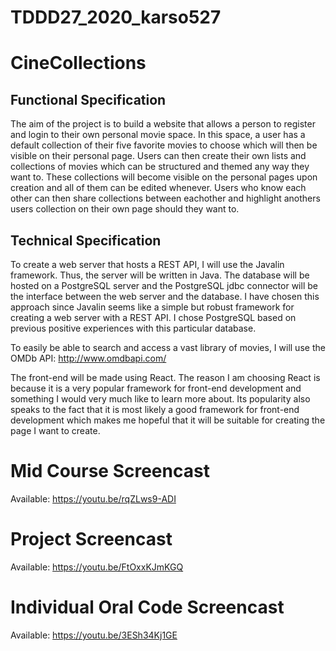 # TDDD27_2020_karso527

# CineCollections

## Functional Specification

The aim of the project is to build a website that allows a person to register and login to their own personal movie space. In this space, a user has a default collection of their five favorite movies to choose which will then be visible on their personal page. Users can then create their own lists and collections of movies which can be structured and themed any way they want to. These collections will become visible on the personal pages upon creation and all of them can be edited whenever. Users who know each other can then share collections between eachother and highlight anothers users collection on their own page should they want to. 

## Technical Specification

To create a web server that hosts a REST API, I will use the Javalin framework. Thus, the server will be written in Java. The database will be hosted on a PostgreSQL server and the PostgreSQL jdbc connector will be the interface between the web server and the database. I have chosen this approach since Javalin seems like a simple but robust framework for creating a web server with a REST API. I chose PostgreSQL based on previous positive experiences with this particular database.

To easily be able to search and access a vast library of movies, I will use the OMDb API: http://www.omdbapi.com/

The front-end will be made using React. The reason I am choosing React is because it is a very popular framework for front-end development and something I would very much like to learn more about. Its popularity also speaks to the fact that it is most likely a good framework for front-end development which makes me hopeful that it will be suitable for creating the page I want to create.

# Mid Course Screencast

Available: https://youtu.be/rqZLws9-ADI

# Project Screencast

Available: https://youtu.be/FtOxxKJmKGQ

# Individual Oral Code Screencast

Available: https://youtu.be/3ESh34Kj1GE

